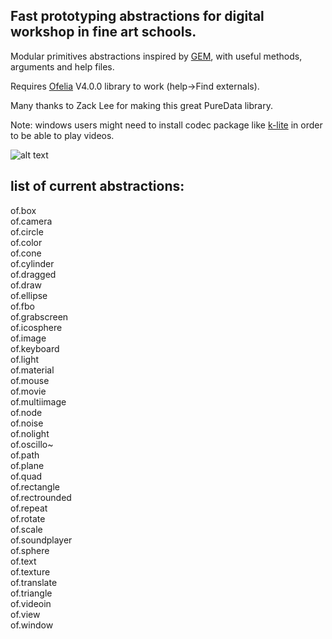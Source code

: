 ## Fast prototyping abstractions for digital workshop in fine art schools.

Modular primitives abstractions inspired by [GEM](https://puredata.info/downloads/gem), with useful methods, arguments and help files.

Requires [Ofelia](https://github.com/cuinjune/Ofelia) V4.0.0 library to work (help->Find externals).

Many thanks to Zack Lee for making this great PureData library.

Note: windows users might need to install codec package like [k-lite](https://codecguide.com/) in order to be able to play videos.

![alt text](data/screen.png)


## list of current abstractions:

of.box\
of.camera\
of.circle\
of.color\
of.cone\
of.cylinder\
of.dragged\
of.draw\
of.ellipse\
of.fbo\
of.grabscreen\
of.icosphere\
of.image\
of.keyboard\
of.light\
of.material\
of.mouse\
of.movie\
of.multiimage\
of.node\
of.noise\
of.nolight\
of.oscillo~\
of.path\
of.plane\
of.quad\
of.rectangle\
of.rectrounded\
of.repeat\
of.rotate\
of.scale\
of.soundplayer\
of.sphere\
of.text\
of.texture\
of.translate\
of.triangle\
of.videoin\
of.view\
of.window
